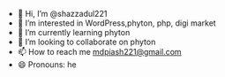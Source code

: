 - 👋 Hi, I’m @shazzadul221
- 👀 I’m interested in WordPress,phyton, php, digi market
- 🌱 I’m currently learning phyton
- 💞️ I’m looking to collaborate on phyton
- 📫 How to reach me mdpiash221@gmail.com
- 😄 Pronouns: he

<!---
shazzadul2def display_github_profile():
    """
    Displays information about Shazzadul Islam's GitHub profile.
    """
    profile_name = "Shazzadul Islam"
    github_username = "shazzadul221"
    github_profile = f"https://github.com/{github_username}"

    print(f"👋 Hi there, I'm {profile_name}!")
    print(f"🌟 Check out my GitHub profile: {github_profile}")
    print("💻 I specialize in Python, web development, and e-commerce solutions.")
    print("🔧 My recent work includes Shopify projects, WooCommerce integrations, and automation tools.")
    print("\nFeel free to explore my repositories and connect with me!")
    
if __name__ == "__main__":
    display_github_profile()
21/shazzadul221 is a ✨ special ✨ repository because its `README.md` (this file) appears on your GitHub profile.
You can click the Preview link to take a look at your changes.
--->
